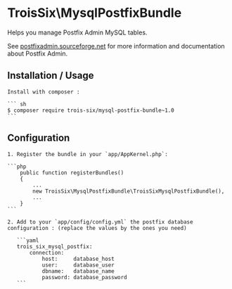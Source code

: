 TroisSix\MysqlPostfixBundle
========================================

Helps you manage Postfix Admin MySQL tables.

See [postfixadmin.sourceforge.net](http://postfixadmin.sourceforge.net/) for more information and documentation about Postfix Admin.

Installation / Usage
--------------------

    Install with composer :

    ``` sh
    $ composer require trois-six/mysql-postfix-bundle~1.0
    ```

Configuration
---------------

    1. Register the bundle in your `app/AppKernel.php`:
    
    ```php
        public function registerBundles()
        {
            ...
            new TroisSix\MysqlPostfixBundle\TroisSixMysqlPostfixBundle(),
            ...
        }
    ```
    
    2. Add to your `app/config/config.yml` the postfix database configuration : (replace the values by the ones you need)
       
       ```yaml
       trois_six_mysql_postfix:
           connection:
               host:     database_host
               user:     database_user
               dbname:   database_name
               password: database_password
       ```
